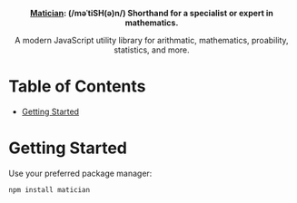 <div align="center">

**[Matician](https://kevindmorris.github.io/matician/): (/məˈtiSH(ə)n/) Shorthand for a specialist or expert in mathematics.**

<p>
A modern JavaScript utility library for arithmatic, mathematics, proability, statistics, and more.
</p>

</div>

# Table of Contents

- [Getting Started](#getting-started)

# Getting Started

Use your preferred package manager:

```
npm install matician
```
